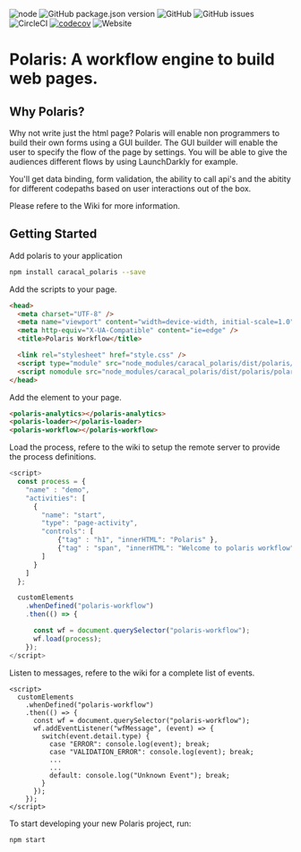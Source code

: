 ![node](https://img.shields.io/node/v/@stencil/core)
![GitHub package.json version](https://img.shields.io/github/package-json/v/Caracal-IT/polaris)
![GitHub](https://img.shields.io/github/license/Caracal-IT/polaris)
![GitHub issues](https://img.shields.io/github/issues/Caracal-IT/polaris)
![CircleCI](https://img.shields.io/circleci/build/github/Caracal-IT/polaris)
[![codecov](https://codecov.io/gh/Caracal-IT/polaris/branch/master/graph/badge.svg)](https://codecov.io/gh/Caracal-IT/polaris)
![Website](https://img.shields.io/website?url=https%3A%2F%2Fcaracal-it.github.io%2Fpolaris)

# Polaris: A workflow engine to build web pages.

## Why Polaris?
Why not write just the html page? 
Polaris will enable non programmers to build their own forms using a GUI builder.
The GUI builder will enable the user to specify the flow of the page by settings. 
You will be able to give the audiences different flows by using LaunchDarkly for example.

You'll get data binding, form validation, the ability to call api's and the abitity for different codepaths based 
on user interactions out of the box. 
 
Please refere to the Wiki for more information.

## Getting Started

Add polaris to your application

```bash
npm install caracal_polaris --save
```

Add the scripts to your page.

```html
<head>
  <meta charset="UTF-8" />
  <meta name="viewport" content="width=device-width, initial-scale=1.0" />
  <meta http-equiv="X-UA-Compatible" content="ie=edge" />
  <title>Polaris Workflow</title>

  <link rel="stylesheet" href="style.css" />
  <script type="module" src="node_modules/caracal_polaris/dist/polaris/polaris.esm.js"></script>
  <script nomodule src="node_modules/caracal_polaris/dist/polaris/polaris.js"></script>
</head>
```

Add the element to your page.

```html
<polaris-analytics></polaris-analytics>
<polaris-loader></polaris-loader>
<polaris-workflow></polaris-workflow>
```
Load the process, refere to the wiki to setup the remote server to provide the process definitions.

```javascript
<script>
  const process = {
    "name" : "demo",
    "activities": [
      {
        "name": "start",
        "type": "page-activity",            
        "controls": [
            {"tag" : "h1", "innerHTML": "Polaris" },
            {"tag" : "span", "innerHTML": "Welcome to polaris workflow" }                    
        ]        
      }
    ]
  };

  customElements
    .whenDefined("polaris-workflow")
    .then(() => {

      const wf = document.querySelector("polaris-workflow");
      wf.load(process);
    });
</script>
```

Listen to messages, refere to the wiki for a complete list of events.

```tsx
<script>
  customElements
    .whenDefined("polaris-workflow")
    .then(() => {
      const wf = document.querySelector("polaris-workflow");
      wf.addEventListener("wfMessage", (event) => {
        switch(event.detail.type) {
          case "ERROR": console.log(event); break;
          case "VALIDATION_ERROR": console.log(event); break;
          ...
          ...
          default: console.log("Unknown Event"); break;
        }
      });
    });
</script>
```

To start developing your new Polaris project, run:

```bash
npm start
```
